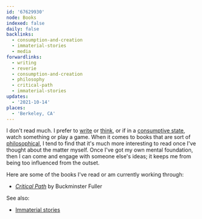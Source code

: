 ```yaml
---
id: '67629930'
node: Books
indexed: false
daily: false
backlinks:
  - consumption-and-creation
  - immaterial-stories
  - media
forwardlinks:
  - writing
  - reverie
  - consumption-and-creation
  - philosophy
  - critical-path
  - immaterial-stories
updates:
  - '2021-10-14'
places:
  - 'Berkeley, CA'
---
```

I don't read much. I prefer to [write](writing.md) or [think](reverie.md), or if in a [consumptive state](consumption-and-creation.md), watch something or play a game. When it comes to books that are sort of [philosophical](philosophy.md), I tend to find that it's much more interesting to read once I've thought about the matter myself. Once I've got my own mental foundation, then I can come and engage with someone else's ideas; it keeps me from being too influenced from the outset. 

Here are some of the books I've read or am currently working through:

- [*Critical Path*](critical-path.md) by Buckminster Fuller


See also:

- [Immaterial stories](immaterial-stories.md) 
